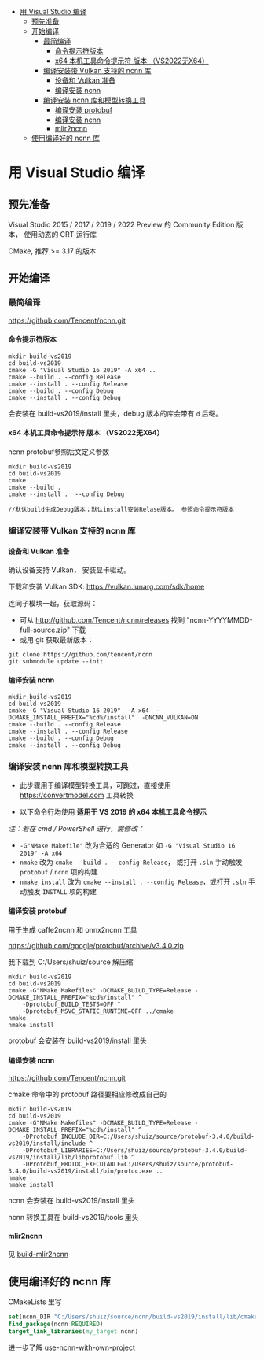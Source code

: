 - [用 Visual Studio 编译](#用-visual-studio-编译)
  - [预先准备](#预先准备)
  - [开始编译](#开始编译)
    - [最简编译](#最简编译)
      - [命令提示符版本](#命令提示符版本)
      - [x64 本机工具命令提示符 版本 （VS2022无X64）](#x64-本机工具命令提示符-版本-vs2022无x64)
    - [编译安装带 Vulkan 支持的 ncnn 库](#编译安装带-vulkan-支持的-ncnn-库)
      - [设备和 Vulkan 准备](#设备和-vulkan-准备)
      - [编译安装 ncnn](#编译安装-ncnn)
    - [编译安装 ncnn 库和模型转换工具](#编译安装-ncnn-库和模型转换工具)
      - [编译安装 protobuf](#编译安装-protobuf)
      - [编译安装 ncnn](#编译安装-ncnn-1)
      - [mlir2ncnn](#mlir2ncnn)
  - [使用编译好的 ncnn 库](#使用编译好的-ncnn-库)


# 用 Visual Studio 编译



## 预先准备

Visual Studio 2015 / 2017 / 2019 / 2022 Preview 的 Community Edition 版本， 使用动态的 CRT 运行库

CMake,  推荐 >= 3.17 的版本

## 开始编译

### 最简编译

https://github.com/Tencent/ncnn.git

#### 命令提示符版本

```batch
mkdir build-vs2019
cd build-vs2019
cmake -G "Visual Studio 16 2019" -A x64 ..
cmake --build . --config Release
cmake --install . --config Release
cmake --build . --config Debug
cmake --install . --config Debug
```

会安装在 build-vs2019/install 里头，debug 版本的库会带有 `d` 后缀。

#### x64 本机工具命令提示符 版本 （VS2022无X64）
ncnn
protobuf参照后文定义参数

```batch
mkdir build-vs2019
cd build-vs2019
cmake ..
cmake --build .
cmake --install .  --config Debug

//默认build生成Debug版本；默认install安装Relase版本。 参照命令提示符版本
```


### 编译安装带 Vulkan 支持的 ncnn 库

#### 设备和 Vulkan 准备
确认设备支持 Vulkan， 安装显卡驱动。

下载和安装 Vulkan SDK: https://vulkan.lunarg.com/sdk/home

连同子模块一起，获取源码：
- 可从 http://github.com/Tencent/ncnn/releases 找到 "ncnn-YYYYMMDD-full-source.zip" 下载
- 或用 git 获取最新版本：

```batch
git clone https://github.com/tencent/ncnn
git submodule update --init
```

#### 编译安装 ncnn
```batch
mkdir build-vs2019
cd build-vs2019
cmake -G "Visual Studio 16 2019"  -A x64  -DCMAKE_INSTALL_PREFIX="%cd%/install"  -DNCNN_VULKAN=ON
cmake --build . --config Release
cmake --install . --config Release
cmake --build . --config Debug
cmake --install . --config Debug
```

### 编译安装 ncnn 库和模型转换工具

- 此步骤用于编译模型转换工具，可跳过，直接使用 https://convertmodel.com 工具转换

- 以下命令行均使用  **适用于 VS 2019 的 x64 本机工具命令提示**

*注：若在 cmd / PowerShell 进行，需修改：*
- `-G"NMake Makefile"` 改为合适的 Generator 如 `-G "Visual Studio 16 2019" -A x64`
- `nmake` 改为 `cmake --build . --config Release`， 或打开 `.sln` 手动触发 `protobuf` / `ncnn` 项的构建
- `nmake install` 改为 `cmake --install . --config Release`，或打开 `.sln` 手动触发 `INSTALL` 项的构建


#### 编译安装 protobuf

用于生成 caffe2ncnn 和 onnx2ncnn 工具

https://github.com/google/protobuf/archive/v3.4.0.zip

我下载到 C:/Users/shuiz/source 解压缩

```batch
mkdir build-vs2019
cd build-vs2019
cmake -G"NMake Makefiles" -DCMAKE_BUILD_TYPE=Release -DCMAKE_INSTALL_PREFIX="%cd%/install" ^
    -Dprotobuf_BUILD_TESTS=OFF ^
    -Dprotobuf_MSVC_STATIC_RUNTIME=OFF ../cmake
nmake
nmake install
```

protobuf 会安装在 build-vs2019/install 里头

#### 编译安装 ncnn

https://github.com/Tencent/ncnn.git

cmake 命令中的 protobuf 路径要相应修改成自己的

```batch
mkdir build-vs2019
cd build-vs2019
cmake -G"NMake Makefiles" -DCMAKE_BUILD_TYPE=Release -DCMAKE_INSTALL_PREFIX="%cd%/install" ^
    -DProtobuf_INCLUDE_DIR=C:/Users/shuiz/source/protobuf-3.4.0/build-vs2019/install/include ^
    -DProtobuf_LIBRARIES=C:/Users/shuiz/source/protobuf-3.4.0/build-vs2019/install/lib/libprotobuf.lib ^
    -DProtobuf_PROTOC_EXECUTABLE=C:/Users/shuiz/source/protobuf-3.4.0/build-vs2019/install/bin/protoc.exe ..
nmake
nmake install
```

ncnn 会安装在 build-vs2019/install 里头

ncnn 转换工具在 build-vs2019/tools 里头

#### mlir2ncnn

见 [build-mlir2ncnn](build-mlir2ncnn.md)

## 使用编译好的 ncnn 库

CMakeLists 里写
```cmake
set(ncnn_DIR "C:/Users/shuiz/source/ncnn/build-vs2019/install/lib/cmake/ncnn" CACHE PATH "包含 ncnnConfig.cmake 的目录")
find_package(ncnn REQUIRED)
target_link_libraries(my_target ncnn)
```

进一步了解 [use-ncnn-with-own-project](../how-to-use-and-FAQ/use-ncnn-with-own-project.md)
